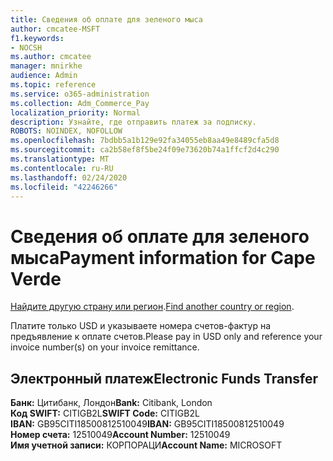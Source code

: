 ```yaml
---
title: Сведения об оплате для зеленого мыса
author: cmcatee-MSFT
f1.keywords:
- NOCSH
ms.author: cmcatee
manager: mnirkhe
audience: Admin
ms.topic: reference
ms.service: o365-administration
ms.collection: Adm_Commerce_Pay
localization_priority: Normal
description: Узнайте, где отправить платеж за подписку.
ROBOTS: NOINDEX, NOFOLLOW
ms.openlocfilehash: 7bdbb5a1b129e92fa34055eb8aa49e8489cfa5d8
ms.sourcegitcommit: ca2b58ef8f5be24f09e73620b74a1ffcf2d4c290
ms.translationtype: MT
ms.contentlocale: ru-RU
ms.lasthandoff: 02/24/2020
ms.locfileid: "42246266"
---
```

# <a name="payment-information-for-cape-verde"></a><span data-ttu-id="739aa-103">Сведения об оплате для зеленого мыса</span><span class="sxs-lookup"><span data-stu-id="739aa-103">Payment information for Cape Verde</span></span>

<span data-ttu-id="739aa-104">[Найдите другую страну или регион](../billing-and-payments/pay-for-your-subscription.md).</span><span class="sxs-lookup"><span data-stu-id="739aa-104">[Find another country or region](../billing-and-payments/pay-for-your-subscription.md).</span></span>

<span data-ttu-id="739aa-105">Платите только USD и указываете номера счетов-фактур на предъявление к оплате счетов.</span><span class="sxs-lookup"><span data-stu-id="739aa-105">Please pay in USD only and reference your invoice number(s) on your invoice remittance.</span></span>

## <a name="electronic-funds-transfer"></a><span data-ttu-id="739aa-106">Электронный платеж</span><span class="sxs-lookup"><span data-stu-id="739aa-106">Electronic Funds Transfer</span></span>

<span data-ttu-id="739aa-107">**Банк:** Цитибанк, Лондон</span><span class="sxs-lookup"><span data-stu-id="739aa-107">**Bank:** Citibank, London</span></span>  
<span data-ttu-id="739aa-108">**Код SWIFT:** CITIGB2L</span><span class="sxs-lookup"><span data-stu-id="739aa-108">**SWIFT Code:** CITIGB2L</span></span>  
<span data-ttu-id="739aa-109">**IBAN:** GB95CITI18500812510049</span><span class="sxs-lookup"><span data-stu-id="739aa-109">**IBAN:** GB95CITI18500812510049</span></span>  
<span data-ttu-id="739aa-110">**Номер счета:** 12510049</span><span class="sxs-lookup"><span data-stu-id="739aa-110">**Account Number:** 12510049</span></span>  
<span data-ttu-id="739aa-111">**Имя учетной записи:** КОРПОРАЦИ</span><span class="sxs-lookup"><span data-stu-id="739aa-111">**Account Name:** MICROSOFT</span></span>  